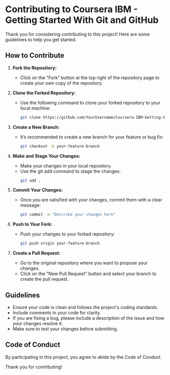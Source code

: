 # Contributing to Coursera IBM - Getting Started With Git and GitHub

Thank you for considering contributing to this project! Here are some guidelines to help you get started.

## How to Contribute

1. **Fork the Repository:**
   - Click on the "Fork" button at the top right of the repository page to create your own copy of the repository.

2. **Clone the Forked Repository:**
   - Use the following command to clone your forked repository to your local machine:
     ```bash
     git clone https://github.com/YourUsername/Coursera-IBM-Getting-Started-With-Git-and-Github.git
     ```

3. **Create a New Branch:**
   - It’s recommended to create a new branch for your feature or bug fix:
     ```bash
     git checkout -b your-feature-branch
     ```

4. **Make and Stage Your Changes:**
   - Make your changes in your local repository.
   - Use the git add command to stage the changes:
     ```bash
     git add .
     ```

5. **Commit Your Changes:**
   - Once you are satisfied with your changes, commit them with a clear message:
     ```bash
     git commit -m "Describe your changes here"
     ```

6. **Push to Your Fork:**
   - Push your changes to your forked repository:
     ```bash
     git push origin your-feature-branch
     ```

7. **Create a Pull Request:**
   - Go to the original repository where you want to propose your changes.
   - Click on the "New Pull Request" button and select your branch to create the pull request.

## Guidelines
- Ensure your code is clean and follows the project's coding standards.
- Include comments in your code for clarity.
- If you are fixing a bug, please include a description of the issue and how your changes resolve it.
- Make sure to test your changes before submitting.

## Code of Conduct
By participating in this project, you agree to abide by the Code of Conduct.

Thank you for contributing!
